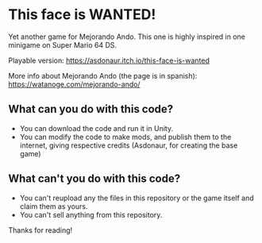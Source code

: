 # This face is WANTED!
Yet another game for Mejorando Ando.
This one is highly inspired in one minigame on Super Mario 64 DS.

Playable version: https://asdonaur.itch.io/this-face-is-wanted

More info about Mejorando Ando (the page is in spanish): https://watanoge.com/mejorando-ando/

## What can you do with this code?
- You can download the code and run it in Unity.
- You can modify the code to make mods, and publish them to the internet, giving respective credits (Asdonaur, for creating the base game)

## What can't you do with this code?
- You can't reupload any the files in this repository or the game itself and claim them as yours.
- You can't sell anything from this repository.

Thanks for reading!
